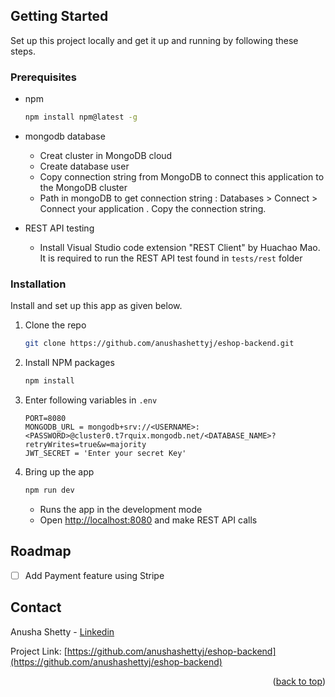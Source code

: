 <!-- GETTING STARTED -->
<a name="readme-top"></a>
## Getting Started

Set up this project locally and get it up and running by following these steps.


### Prerequisites

* npm
  ```sh
  npm install npm@latest -g
  ```
* mongodb database
    * Creat cluster in MongoDB cloud
    * Create database user
    * Copy connection string from MongoDB to connect this application to the MongoDB cluster
    * Path in mongoDB to get connection string : Databases > Connect > Connect your application . Copy the connection string.

* REST API testing
    * Install Visual Studio code extension "REST Client" by Huachao Mao. It is required to run the REST API test found in `tests/rest` folder

### Installation

Install and set up this app as given below.

1. Clone the repo
   ```sh
   git clone https://github.com/anushashettyj/eshop-backend.git
   ```
2. Install NPM packages
   ```sh
   npm install
   ```
3. Enter following variables in `.env`
   ```env
   PORT=8080
   MONGODB_URL = mongodb+srv://<USERNAME>:<PASSWORD>@cluster0.t7rquix.mongodb.net/<DATABASE_NAME>?retryWrites=true&w=majority
   JWT_SECRET = 'Enter your secret Key'
   ```
4. Bring up the app
   ```js
   npm run dev
   ```
   * Runs the app in the development mode
   * Open [http://localhost:8080](http://localhost:8080) and make REST API calls


<!-- ROADMAP -->
## Roadmap

- [ ] Add Payment feature using Stripe


<!-- CONTACT -->
## Contact

Anusha Shetty - [Linkedin](https://www.linkedin.com/in/anusha-shetty-17a97589)

Project Link: [https://github.com/anushashettyj/eshop-backend](https://github.com/anushashettyj/eshop-backend)

<p align="right">(<a href="#readme-top">back to top</a>)</p>